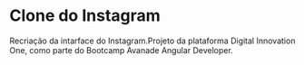# Clone do Instagram

Recriação da intarface do Instagram.Projeto da plataforma Digital Innovation One, como parte do Bootcamp Avanade Angular Developer.

